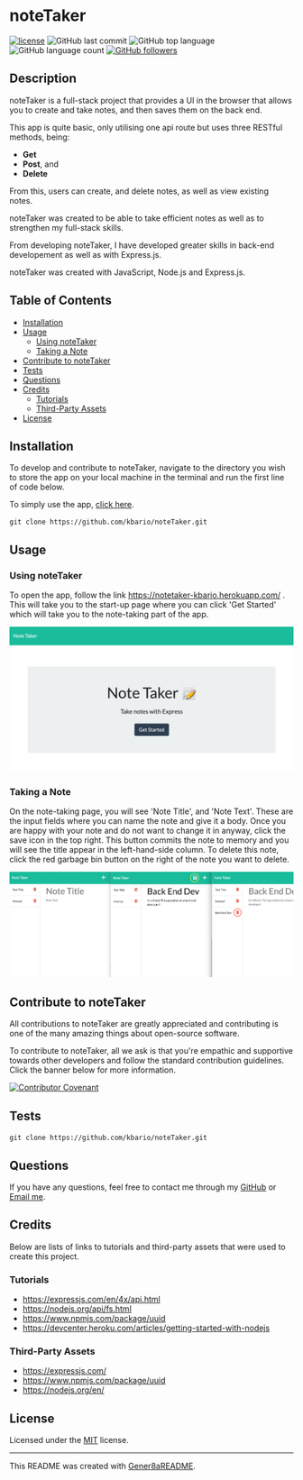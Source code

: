 # noteTaker
[![license](https://img.shields.io/badge/license-MIT-green.svg)](./LICENSE.md) ![GitHub last commit](https://img.shields.io/github/last-commit/kbario/noteTaker) ![GitHub top language](https://img.shields.io/github/languages/top/kbario/noteTaker) ![GitHub language count](https://img.shields.io/github/languages/count/kbario/noteTaker) [![GitHub followers](https://img.shields.io/github/followers/kbario?style=social)](https://github.com/kbario)

## Description
noteTaker is a full-stack project that provides a UI in the browser that allows you to create and take notes, and then saves them on the back end.

This app is quite basic, only utilising one api route but uses three RESTful methods, being:

 - **Get**
 - **Post**, and
 - **Delete**

From this, users can create, and delete notes, as well as view existing notes.

noteTaker was created to be able to take efficient notes as well as to strengthen my full-stack skills.

From developing noteTaker, I have developed greater skills in back-end developement as well as with Express.js.

noteTaker was created with JavaScript, Node.js and Express.js.

## Table of Contents
  - [Installation](#installation)
  - [Usage](#usage)
    - [Using noteTaker](#using-notetaker)
    - [Taking a Note](#taking-a-note)
  - [Contribute to noteTaker](#contribute-to-notetaker)
  - [Tests](#tests)
  - [Questions](#questions)
  - [Credits](#credits)
    - [Tutorials](#tutorials)
    - [Third-Party Assets](#third-party-assets)
  - [License](#license)



## Installation
To develop and contribute to noteTaker, navigate to the directory you wish to store the app on your local machine in the terminal and run the first line of code below.

To simply use the app, [click here](https://notetaker-kbario.herokuapp.com/).

    git clone https://github.com/kbario/noteTaker.git

## Usage

### Using noteTaker

To open the app, follow the link https://notetaker-kbario.herokuapp.com/ . This will take you to the start-up page where you can click 'Get Started' which will take you to the note-taking part of the app.

![Using noteTaker](./assets/imgOne.png)

### Taking a Note

On the note-taking page, you will see 'Note Title', and 'Note Text'. These are the input fields where you can name the note and give it a body. Once you are happy with your note and do not want to change it in anyway, click the save icon in the top right. This button commits the note to memory and you will see the title appear in the left-hand-side column. To delete this note, click the red garbage bin button on the right of the note you want to delete.

![Taking a Note](./assets/imgTwo.png)




## Contribute to noteTaker

All contributions to noteTaker are greatly appreciated and contributing is one of the many amazing things about open-source software.

To contribute to noteTaker, all we ask is that you're empathic and supportive towards other developers and follow the standard contribution guidelines. Click the banner below for more information.
        
[![Contributor Covenant](https://img.shields.io/badge/Contributor%20Covenant-2.1-4baaaa.svg)](./CODE_OF_CONDUCT.md)


## Tests
    git clone https://github.com/kbario/noteTaker.git

## Questions
If you have any questions, feel free to contact me through my [GitHub](https://github.com/kbario/) or [Email me](mailto:kylebario1@gmail.com).

## Credits
Below are lists of links to tutorials and third-party assets that were used to create this project.

### Tutorials
- https://expressjs.com/en/4x/api.html
- https://nodejs.org/api/fs.html
- https://www.npmjs.com/package/uuid
- https://devcenter.heroku.com/articles/getting-started-with-nodejs
### Third-Party Assets
- https://expressjs.com/
- https://www.npmjs.com/package/uuid
- https://nodejs.org/en/

## License
Licensed under the [MIT](./LICENSE.txt) license.

---
This README was created with [Gener8aREADME](https://github.com/kbario/Gener8aREADME).
